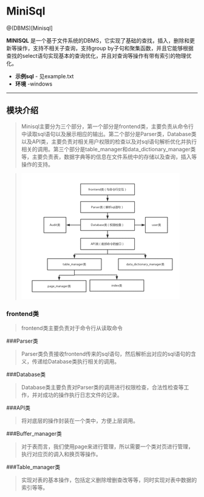 ﻿
# MiniSql

@(DBMS)[Minisql]

**MINISQL** 是一个基于文件系统的DBMS，它实现了基础的查找，插入，删除和更新等操作，支持不相关子查询，支持group by子句和聚集函数，并且它能够根据查找的select语句实现基本的查询优化，并且对查询等操作有带有索引的物理优化。

- **示例sql** - 见example.txt
- **环境** -windows  


----------


## 模块介绍

> Minisql主要分为三个部分，第一个部分是frontend类，主要负责从命令行中读取sql语句以及展示相应的输出。第二个部分是Parser类，Database类以及API类，主要负责对相关用户权限的检查以及对sql语句解析优化并执行相关的调用。第三个部分是table_manager和data_dictionary_manager类等，主要负责表，数据字典等的信息在文件系统中的存储以及查询，插入等操作的支持。

> ![Alt text](./pic1.png)



### frontend类
>frontend类主要负责对于命令行从读取命令

###Parser类
>Parser类负责接收frontend传来的sql语句，然后解析出对应的sql语句的含义，传递给Database类执行相关的调用。

###Database类
>Database类主要负责对Parser类的调用进行权限检查，合法性检查等工作，并对成功的操作执行日志文件的记录。

###API类
>将对底层的操作封装在一个类中，方便上层调用。

###Buffer_manager类
>对于表而言，我们使用page来进行管理，所以需要一个类对页进行管理，执行对应页的调入和换页等操作。

###Table_manager类
>实现对表的基本操作，包括定义删除增删查改等等，同时实现对表中数据的索引等等。



